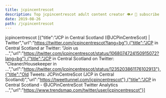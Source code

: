 ```yaml
---
title: jcpincentrescot
description: Top jcpincentrescot adult content creator 👁♐️ 👑 subscribe jcpincentrescot to my porn site below IG jcpincentrescot
date: 2019-08-26
path: /jcpincentrescot
---
```


jcpincentrescot
[{"title":"JCP in Central Scotland (@JCPinCentreScot) | Twitter","url":"https://twitter.com/jcpincentrescot?lang=bg"},{"title":"JCP in Central Scotland ar Twitter: “Join us ...","url":"https://twitter.com/jcpincentrescot/status/1068074724150915072?lang=bg"},{"title":"JCP in Central Scotland on Twitter: \"Cleaner/Housekeeper in ...","url":"https://twitter.com/jcpincentrescot/status/1235203861176102913"},{"title":"Old Tweets: JCPinCentreScot (JCP in Central Scotland)","url":"https://tweettunnel.com/jcpincentrescot"},{"title":"JCP in Central Scotland - @JCPinCentreScot Twitter Analytics ...","url":"https://www.trendsmap.com/twitter/user/jcpincentrescot"}]

